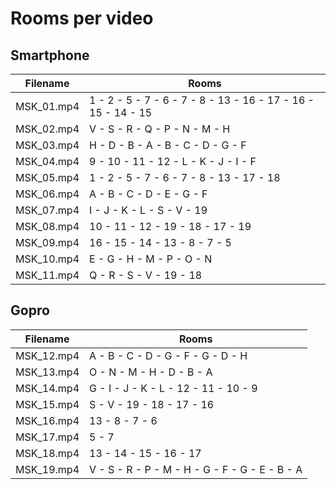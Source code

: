 # Rooms per video

## Smartphone

| Filename   | Rooms                                                        |
| ---------- | ------------------------------------------------------------ |
| MSK_01.mp4 | 1 - 2 - 5 - 7 - 6 - 7 - 8 - 13 - 16 - 17 - 16 - 15 - 14 - 15 |
| MSK_02.mp4 | V - S - R - Q - P - N - M - H                                |
| MSK_03.mp4 | H - D - B - A - B - C - D - G - F                            |
| MSK_04.mp4 | 9 - 10 - 11 - 12 - L - K - J - I - F                         |
| MSK_05.mp4 | 1 - 2 - 5 - 7 - 6 - 7 - 8 - 13 - 17 - 18                     |
| MSK_06.mp4 | A - B - C - D - E - G - F                                    |
| MSK_07.mp4 | I - J - K - L - S - V - 19                                   |
| MSK_08.mp4 | 10 - 11 - 12 - 19 - 18 - 17 - 19                             |
| MSK_09.mp4 | 16 - 15 - 14 - 13 - 8 - 7 - 5                                |
| MSK_10.mp4 | E - G - H - M - P - O - N                                    |
| MSK_11.mp4 | Q - R - S - V - 19 - 18                                      |

## Gopro

| Filename   | Rooms                                         |
| ---------- | --------------------------------------------- |
| MSK_12.mp4 | A - B - C - D - G - F - G - D - H             |
| MSK_13.mp4 | O - N - M - H - D - B - A                     |
| MSK_14.mp4 | G - I - J - K - L - 12 - 11 - 10 - 9          |
| MSK_15.mp4 | S - V - 19 - 18 - 17 - 16                     |
| MSK_16.mp4 | 13 - 8 - 7 - 6                                |
| MSK_17.mp4 | 5 - 7                                         |
| MSK_18.mp4 | 13 - 14 - 15 - 16 - 17                        |
| MSK_19.mp4 | V - S - R - P - M - H - G - F - G - E - B - A |
